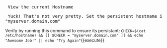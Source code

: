 <pre> View the current Hostname </pre>

<pre> Yuck! That's not very pretty. Set the persistent hostname in the system to 
"myserver.domain.com" </pre>

Verify by running this command to ensure its persistant: `CHECK=$(cat /etc/hostname) && [[ $CHECK = "myserver.domain.com" ]] && echo "Awesome Job!" || echo "Try Again"`{{execute}}



